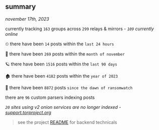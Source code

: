 
## summary
_november 17th, 2023_

currently tracking `163` groups across `299` relays & mirrors - _`109` currently online_

⏲ there have been `14` posts within the `last 24 hours`

🦈 there have been `269` posts within the `month of november`

🪐 there have been `1516` posts within the `last 90 days`

🏚 there have been `4182` posts within the `year of 2023`

🦕 there have been `8872` posts `since the dawn of ransomwatch`

there are `96` custom parsers indexing posts

_`20` sites using v2 onion services are no longer indexed - [support.torproject.org](https://support.torproject.org/onionservices/v2-deprecation/)_

> see the project [README](https://github.com/joshhighet/ransomwatch#ransomwatch--) for backend technicals
